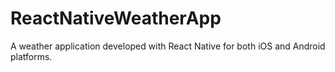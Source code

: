 # ReactNativeWeatherApp
A weather application developed with React Native for both iOS and Android platforms.
